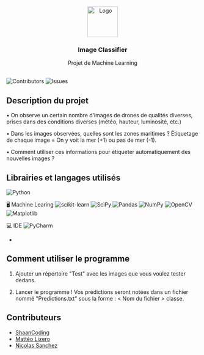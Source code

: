 <br/>
<p align="center">
  <a href="https://github.com/ycncy/ImageClassifier">
    <img src="https://upload.wikimedia.org/wikipedia/commons/d/d5/Hey_Machine_Learning_Logo.png" alt="Logo" width="80" height="80">
  </a>

  <h3 align="center">Image Classifier</h3>

  <p align="center">
    Projet de Machine Learning
    <br/>
    <br/>
  </p>
</p>

![Contributors](https://img.shields.io/github/contributors/ycncy/ImageClassifier?color=dark-green) ![Issues](https://img.shields.io/github/issues/ycncy/ImageClassifier) 

## Description du projet

• On observe un certain nombre d’images de drones de qualités diverses, prises dans des conditions diverses (météo, hauteur, luminosité, etc.)

• Dans les images observées, quelles sont les zones
maritimes ?
Étiquetage de chaque image = On y voit la mer (+1) ou pas de mer (-1).

• Comment utiliser ces informations pour étiqueter automatiquement des nouvelles images ?

## Librairies et langages utilisés

![Python](https://img.shields.io/badge/python-3670A0?style=for-the-badge&logo=python&logoColor=ffdd54)

🖥️ Machine Learing
![scikit-learn](https://img.shields.io/badge/scikit--learn-%23F7931E.svg?style=for-the-badge&logo=scikit-learn&logoColor=white) ![SciPy](https://img.shields.io/badge/SciPy-%230C55A5.svg?style=for-the-badge&logo=scipy&logoColor=%white) ![Pandas](https://img.shields.io/badge/pandas-%23150458.svg?style=for-the-badge&logo=pandas&logoColor=white) ![NumPy](https://img.shields.io/badge/numpy-%23013243.svg?style=for-the-badge&logo=numpy&logoColor=white) ![OpenCV](https://img.shields.io/badge/opencv-%23white.svg?style=for-the-badge&logo=opencv&logoColor=white) ![Matplotlib](https://img.shields.io/badge/Matplotlib-%23ffffff.svg?style=for-the-badge&logo=Matplotlib&logoColor=black) 


💻 IDE
![PyCharm](https://img.shields.io/badge/pycharm-143?style=for-thebadge&logo=pycharm&logoColor=black&color=black&labelColor=green)

* []()

## Comment utiliser le programme

1. Ajouter un répertoire "Test" avec les images que vous voulez tester dedans.

2. Lancer le programme ! Vos prédictions seront notées dans un fichier nommé "Predictions.txt" sous la forme :
< Nom du fichier > classe.

## Contributeurs

* [ShaanCoding](https://github.com/ycncy/)
* [Mattéo Lizero](https://github.com/AngryWalrusss)
* [Nicolas Sanchez](https://github.com/nicolassnch)
